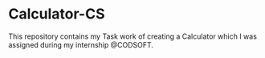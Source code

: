 # Calculator-CS
This repository contains my Task work of creating a Calculator which I was assigned during my internship @CODSOFT.
